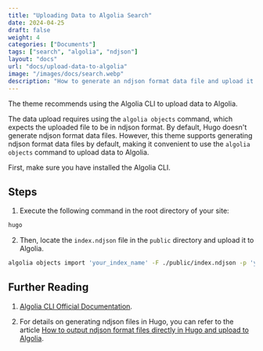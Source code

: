 ```yaml
---
title: "Uploading Data to Algolia Search"
date: 2024-04-25
draft: false
weight: 4
categories: ["Documents"]
tags: ["search", "algolia", "ndjson"]
layout: "docs"
url: "docs/upload-data-to-algolia"
image: "/images/docs/search.webp"
description: "How to generate an ndjson format data file and upload it to Algolia"
---
```


The theme recommends using the Algolia CLI to upload data to Algolia.

The data upload requires using the `algolia objects` command, which expects the uploaded file to be in ndjson format. By default, Hugo doesn't generate ndjson format data files. However, this theme supports generating ndjson format data files by default, making it convenient to use the `algolia objects` command to upload data to Algolia.

First, make sure you have installed the Algolia CLI.

## Steps

1. Execute the following command in the root directory of your site:

```bash
hugo
```

2. Then, locate the `index.ndjson` file in the `public` directory and upload it to Algolia.

```bash
algolia objects import 'your_index_name' -F ./public/index.ndjson -p 'your_prifile_name'
```

## Further Reading

1. [Algolia CLI Official Documentation](https://www.algolia.com/doc/tools/cli/get-started/overview/).

2. For details on generating ndjson files in Hugo, you can refer to the article [How to output ndjson format files directly in Hugo and upload to Algolia](https://supcat.cn/posts/2023/12/24/output-ndjson-file-in-hugo-and-upload-to-algolia/).
